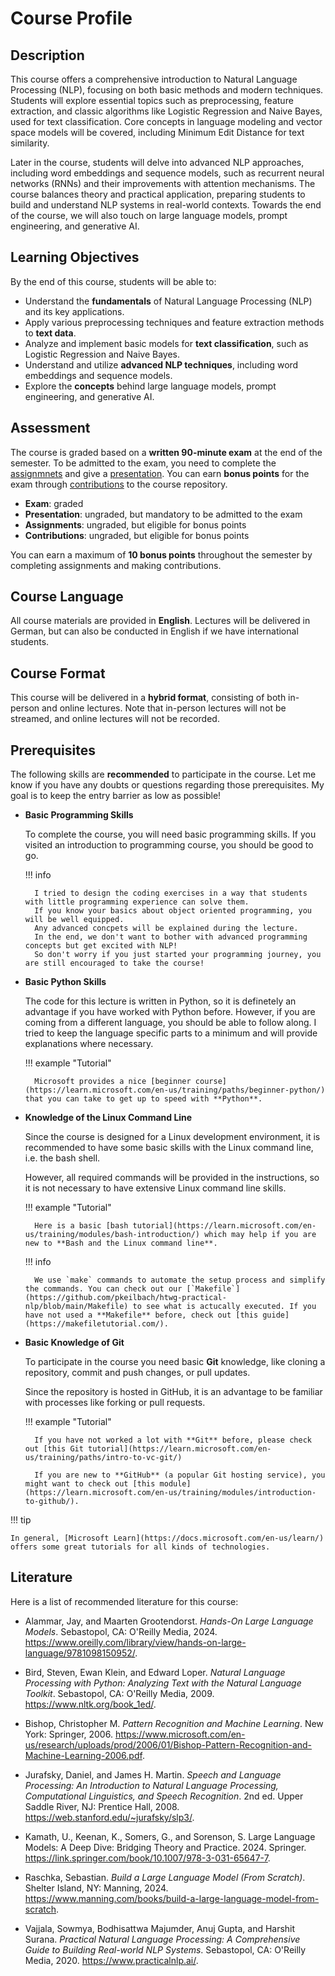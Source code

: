 # Course Profile

## Description

This course offers a comprehensive introduction to Natural Language Processing (NLP), focusing on both basic methods and modern techniques. Students will explore essential topics such as preprocessing, feature extraction, and classic algorithms like Logistic Regression and Naive Bayes, used for text classification. Core concepts in language modeling and vector space models will be covered, including Minimum Edit Distance for text similarity.

Later in the course, students will delve into advanced NLP approaches, including word embeddings and sequence models, such as recurrent neural networks (RNNs) and their improvements with attention mechanisms. The course balances theory and practical application, preparing students to build and understand NLP systems in real-world contexts. Towards the end of the course, we will also touch on large language models, prompt engineering, and generative AI.

## Learning Objectives

By the end of this course, students will be able to:

- Understand the **fundamentals** of Natural Language Processing (NLP) and its key applications.
- Apply various preprocessing techniques and feature extraction methods to **text data**.
- Analyze and implement basic models for **text classification**, such as Logistic Regression and Naive Bayes.
- Understand and utilize **advanced NLP techniques**, including word embeddings and sequence models.
- Explore the **concepts** behind large language models, prompt engineering, and generative AI.

## Assessment

The course is graded based on a **written 90-minute exam** at the end of the semester.
To be admitted to the exam, you need to complete the [assignmnets](./assignments.md) and give a [presentation](./presentations.md).
You can earn **bonus points** for the exam through [contributions](https://github.com/pkeilbach/htwg-practical-nlp/blob/main/CONTRIBUTING.md) to the course repository.

- **Exam**: graded
- **Presentation**: ungraded, but mandatory to be admitted to the exam
- **Assignments**: ungraded, but eligible for bonus points
- **Contributions**: ungraded, but eligible for bonus points

You can earn a maximum of **10 bonus points** throughout the semester by completing assignments and making contributions.

## Course Language

All course materials are provided in **English**.
Lectures will be delivered in German, but can also be conducted in English if we have international students.

## Course Format

This course will be delivered in a **hybrid format**, consisting of both in-person and online lectures.
Note that in-person lectures will not be streamed, and online lectures will not be recorded.

## Prerequisites

The following skills are **recommended** to participate in the course.
Let me know if you have any doubts or questions regarding those prerequisites.
My goal is to keep the entry barrier as low as possible!

- **Basic Programming Skills**

    To complete the course, you will need basic programming skills.
    If you visited an introduction to programming course, you should be good to go.

    !!! info

        I tried to design the coding exercises in a way that students with little programming experience can solve them.
        If you know your basics about object oriented programming, you will be well equipped.
        Any advanced concpets will be explained during the lecture.
        In the end, we don't want to bother with advanced programming concepts but get excited with NLP!
        So don't worry if you just started your programming journey, you are still encouraged to take the course!

- **Basic Python Skills**

    The code for this lecture is written in Python, so it is definetely an advantage if you have worked with Python before.
    However, if you are coming from a different language, you should be able to follow along.
    I tried to keep the language specific parts to a minimum and will provide explanations where necessary.

    !!! example "Tutorial"

        Microsoft provides a nice [beginner course](https://learn.microsoft.com/en-us/training/paths/beginner-python/) that you can take to get up to speed with **Python**.

- **Knowledge of the Linux Command Line**

    Since the course is designed for a Linux development environment, it is recommended to have some basic skills with the Linux command line, i.e. the bash shell.

    However, all required commands will be provided in the instructions, so it is not necessary to have extensive Linux command line skills.

    !!! example "Tutorial"

        Here is a basic [bash tutorial](https://learn.microsoft.com/en-us/training/modules/bash-introduction/) which may help if you are new to **Bash and the Linux command line**.

    !!! info

        We use `make` commands to automate the setup process and simplify the commands. You can check out our [`Makefile`](https://github.com/pkeilbach/htwg-practical-nlp/blob/main/Makefile) to see what is actucally executed. If you have not used a **Makefile** before, check out [this guide](https://makefiletutorial.com/).

- **Basic Knowledge of Git**

    To participate in the course you need basic **Git** knowledge, like cloning a repository, commit and push changes, or pull updates.

    Since the repository is hosted in GitHub, it is an advantage to be familiar with processes like forking or pull requests.

    !!! example "Tutorial"

        If you have not worked a lot with **Git** before, please check out [this Git tutorial](https://learn.microsoft.com/en-us/training/paths/intro-to-vc-git/)

        If you are new to **GitHub** (a popular Git hosting service), you might want to check out [this module](https://learn.microsoft.com/en-us/training/modules/introduction-to-github/).

!!! tip

    In general, [Microsoft Learn](https://docs.microsoft.com/en-us/learn/) offers some great tutorials for all kinds of technologies.

## Literature

Here is a list of recommended literature for this course:

- Alammar, Jay, and Maarten Grootendorst. *Hands-On Large Language Models*. Sebastopol, CA: O'Reilly Media, 2024. <https://www.oreilly.com/library/view/hands-on-large-language/9781098150952/>.

- Bird, Steven, Ewan Klein, and Edward Loper. *Natural Language Processing with Python: Analyzing Text with the Natural Language Toolkit*. Sebastopol, CA: O'Reilly Media, 2009. <https://www.nltk.org/book_1ed/>.

- Bishop, Christopher M. *Pattern Recognition and Machine Learning*. New York: Springer, 2006. <https://www.microsoft.com/en-us/research/uploads/prod/2006/01/Bishop-Pattern-Recognition-and-Machine-Learning-2006.pdf>.

- Jurafsky, Daniel, and James H. Martin. *Speech and Language Processing: An Introduction to Natural Language Processing, Computational Linguistics, and Speech Recognition*. 2nd ed. Upper Saddle River, NJ: Prentice Hall, 2008. <https://web.stanford.edu/~jurafsky/slp3/>.

- Kamath, U., Keenan, K., Somers, G., and Sorenson, S. Large Language Models: A Deep Dive: Bridging Theory and Practice. 2024. Springer. <https://link.springer.com/book/10.1007/978-3-031-65647-7>.

- Raschka, Sebastian. *Build a Large Language Model (From Scratch)*. Shelter Island, NY: Manning, 2024. <https://www.manning.com/books/build-a-large-language-model-from-scratch>.

- Vajjala, Sowmya, Bodhisattwa Majumder, Anuj Gupta, and Harshit Surana. *Practical Natural Language Processing: A Comprehensive Guide to Building Real-world NLP Systems*. Sebastopol, CA: O'Reilly Media, 2020. <https://www.practicalnlp.ai/>.
